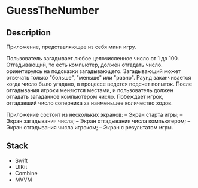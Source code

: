 # GuessTheNumber

## Description

Приложение, представляющее из себя мини игру.

Пользователь загадывает любое целочисленное число от 1 до 100.
Отгадывающий, то есть компьютер, должен отгадать число. ориентируясь на подсказки загадывающего.
Загадывающий может отвечать только "больше", "меньше" или "равно".
Раунд заканчивается когда число было угадано, в процессе ведется подсчет попыток.
После отгадывания игроки меняются местами, и пользователь должен отгадать загаданное компьютером число.
Побеждает игрок, отгадавший число соперника за наименьшее количество ходов.

Приложение состоит из нескольких экранов: 
– Экран старта игры; 
– Экран загадывания числа; 
– Экран отгадывания числа компьютером; 
– Экран отгадывания числа игроком; 
– Экран с результатом игры.

## Stack

- Swift
- UIKit
- Combine
- MVVM
